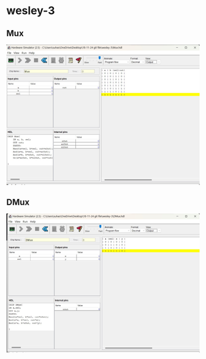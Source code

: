 # wesley-3

## Mux

<img src="./Screenshot 2024-11-18 141007.jpg"/>


## DMux 

<img src="./Screenshot 2024-11-18 165446.jpg"/>


